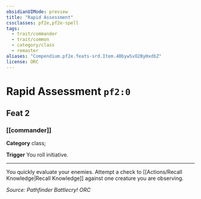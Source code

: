 ```yaml
---
obsidianUIMode: preview
title: "Rapid Assessment"
cssclasses: pf2e,pf2e-spell
tags:
  - trait/commander
  - trait/common
  - category/class
  - remaster
aliases: "Compendium.pf2e.feats-srd.Item.4BbywSvO2ByHxdbZ"
license: ORC
---
```

# Rapid Assessment `pf2:0`
## Feat 2
### [[commander]]

**Category** class; 




**Trigger** You roll initiative.

* * *

You quickly evaluate your enemies. Attempt a check to [[Actions/Recall Knowledge|Recall Knowledge]] against one creature you are observing.

*Source: Pathfinder Battlecry!*
*ORC*